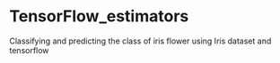 # TensorFlow_estimators
Classifying and predicting the class of iris flower using Iris dataset and tensorflow
